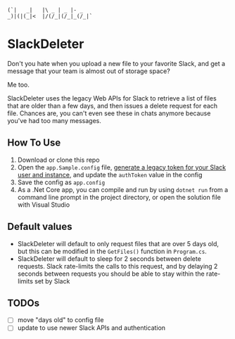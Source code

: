 ```
(`|   _|   |\ _ | _ |- _   
_)|(|(_|<  |/(/_|(/_|_(/_|`
```

# SlackDeleter
Don't you hate when you upload a new file to your favorite Slack, and get a message that your team is almost out of storage space? 

Me too. 

SlackDeleter uses the legacy Web APIs for Slack to retrieve a list of files that are older than a few days, and then issues a delete request for each file. Chances are, you can't even see these in chats anymore because you've had too many messages.

## How To Use
1. Download or clone this repo
1. Open the `app.Sample.config` file, [generate a legacy token for your Slack user and instance](https://api.slack.com/custom-integrations/legacy-tokens), and update the `authToken` value in the config
1. Save the config as `app.config`
1. As a .Net Core app, you can compile and run by using `dotnet run` from a command line prompt in the project directory, or open the solution file with Visual Studio

## Default values
* SlackDeleter will default to only request files that are over 5 days old, but this can be modified in the `GetFiles()` function in `Program.cs`.
* SlackDeleter will default to sleep for 2 seconds between delete requests. Slack rate-limits the calls to this request, and by delaying 2 seconds between requests you should be able to stay within the rate-limits set by Slack

## TODOs
- [ ] move "days old" to config file
- [ ] update to use newer Slack APIs and authentication
